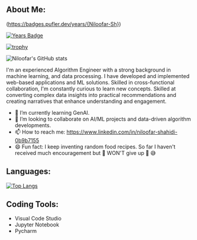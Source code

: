 ## About Me:
(https://badges.pufler.dev/years/{Niloofar-Sh})

[![Years Badge](https://badges.pufler.dev/years/Niloofar-Sh)](https://badges.pufler.dev)




[![trophy](https://github-profile-trophy.vercel.app/?username=Niloofar-Sh)](https://github.com/ryo-ma/github-profile-trophy)

![Niloofar's GitHub stats](https://github-readme-stats.vercel.app/api?username=Niloofar-Sh&hide=contribs&theme=radical)

I'm an experienced Algorithm Engineer with a strong background in machine learning, and data processing. I have developed and implemented web-based applications and ML solutions. Skilled in cross-functional collaboration, I'm constantly curious to learn new concepts. Skilled at converting complex data insights into practical recommendations and creating narratives that enhance understanding and engagement. 


- 🌱 I’m currently learning GenAI.
- 👯 I’m looking to collaborate on AI/ML projects and data-driven algorithm developments.
- 📫 How to reach me: https://www.linkedin.com/in/niloofar-shahidi-0b9b7155
- 😄 Fun fact: I keep inventing random food recipes. So far I haven't received much encouragement but :punch: WON'T give up :punch: :sweat_smile:

## Languages:

[![Top Langs](https://github-readme-stats.vercel.app/api/top-langs/?username=Niloofar-Sh)](https://github.com/anuraghazra/github-readme-stats)


## Coding Tools:

- Visual Code Studio
- Jupyter Notebook
- Pycharm

